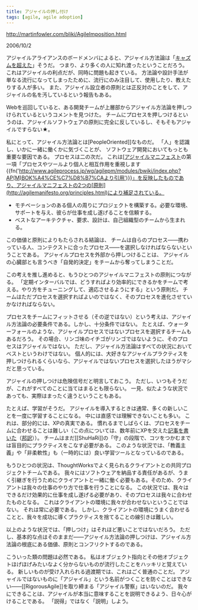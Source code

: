 ```yaml
---
title: アジャイルの押し付け
tags: [agile, agile adoption]
---
```


http://martinfowler.com/bliki/AgileImposition.html

2006/10/2



アジャイルアライアンスのボードメンバによると、アジャイル方法論は「[キャズムを超えた](http://www.infoq.com/articles/agile-alliance-survey-2006)」そうだ。
つまり、より多くの人に知れ渡ったということだろう。
これはアジャイルの利点だが、同時に問題も起きている。
方法論や設計手法が単なる流行になってしまったために、流行にのみ注目して、使用したり、教えたりする人が多い。
また、アジャイル設立者の原則とは正反対のことをして、アジャイルの名を汚しているという報告もある。



Webを巡回していると、ある開発チームが上層部からアジャイル方法論を押しつけられているというコメントを見つけた。
チームにプロセスを押しつけるというのは、アジャイルソフトウェアの原則に完全に反しているし、そもそもアジャイルですらない★。



私にとって、アジャイル方法論とは[PeopleOriented]]なものだ。
「人」を認識し、いかに一緒に働くかに気づくことが、
ソフトウェア開発においてもっとも重要な要因である。
プロセスは二の次だ。
これは[[アジャイルマニフェスト](http://agilemanifesto.org/)の第一項「プロセスやツールより個人と相互作用を重視します{{fn('http://www.agileprocess.jp/wg/agilepm/modules/bwiki/index.php?AP(M)BOK%A4%CE%C7%D8%B7%CAより引用')}}」を反映したものであり、アジャイルマニフェストの2つの[原則](http://agilemanifesto.org/principles.html)により補足されている。




* モチベーションのある個人の周りにプロジェクトを構築する。必要な環境、サポートを与え、彼らが仕事を成し遂げることを信頼する。
* ベストなアーキテクチャ、要求、設計は、自己組織型のチームから生まれる。



この価値と原則によりもたらされる結論は、
チームは自らのプロセス——携わっている人、コンテクストに合ったプロセス——を選択しなければならないということである。
アジャイルプロセスを外部から押しつけることは、
アジャイルの心臓部とも言うべき「自発的決定」をチームから奪ってしまうことだ。



この考えを推し進めると、もうひとつのアジャイルマニフェストの原則につながる。
「定期インターバルでは、どうすればより効率的にできるかをチームで考える。やり方をチューニングして、適応させるようにする」という原則だ。
チームはただプロセスを選択すればよいのではなく、そのプロセスを進化させていかなければならない。



プロセスをチームにフィットさせる（その逆ではない）という考えは、アジャイル方法論の必要条件である。しかし、十分条件ではない。
たとえば、ウォーターフォールのような、アジャイルプロセスではないプロセスを選択するチームもあるだろう。
その場合、リンゴ味のイチゴがリンゴではないように、そのプロセスはアジャイルではない。
ただし、アジャイル方法論はすべての状況においてベストというわけではない。
個人的には、大好きなアジャイルプラクティスを押しつけられるくらいなら、アジャイルではないプロセスを選択したほうがマシだと思っている。



アジャイルの押しつけは危険信号だと明言しておこう。
ただし、いつもそうだが、これがすべてのことに当てはまるとも限らない。
一見、似たような状況であっても、実際はまったく違うということもある。



たとえば、学習がそうだ。
アジャイルを導入するときは通常、多くの新しいことを一度に学習することになる。
中には直感では理解できないことも多い。
これは、部分的には、XPの真実である。
慣れるまでしばらくは、プロセスをチームに合わせることは難しい（この点については、数年前にXPを交えた[記事を書いた](http://martinfowler.com/articles/xpVariation.html)（[邦訳](http://www.objectclub.jp/community/XP-jp/xp_relate/xpvariations-j)））。
チームはまだ[[ShuHaRi]]の「守」の段階で、コツをつかむまでは盲目的にプラクティスをこなす必要がある。
このような状況では、「教義主義」や「非柔軟性」も（一時的には）良い学習ツールとなっているのである。



もうひとつの状況は、ThoughtWorksでよく見られるクライアントとの共同プロジェクトチームである。
我々にはソフトウェアを納品する責任があるが、うまく引継ぎを行うためにクライアントと一緒に働く必要もある。そのため、クライアントは我々の仕事のやり方で仕事を行うことになる。
この状況では、我々はできるだけ効果的に仕事を成し遂げる必要があり、そのプロセスは我々に合わせたものとなる。
これはクライアントの環境に我々が合わせないということではない。
それは常に必要である。
しかし、クライアントの環境にうまく合わせることと、我々を成功に導くプラクティスを捨てることの線引きは難しい。



以上のような状況では、「押しつけ」はそれほど悪いことではないだろう。
ただし、基本的な点はそのままだ——アジャイル方法論の押しつけは、アジャイル方法論の根底にある価値、原則とコンフリクトするのである。



こういった類の問題は必然である。
私はオブジェクト指向とその他オブジェクトほげほげみたいなよく分からないものが流行したことをハッキリと覚えている。
新しいものが受け入れられる過渡期では、これはごく普通のことだ。
アジャイルではないものに「アジャイル」という名前がつくことを防ぐことはできない——[[RigorousAgile]]を取り締まる「アジャイル警察」はいないのだ。
我々にできることは、アジャイルが本当に意味することを説明できるよう、日々心がけることである。
「説得」ではなく「説明」しよう。
